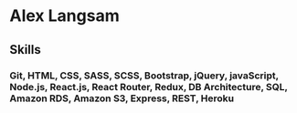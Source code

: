 <H1> Alex Langsam </H1>


<H2>Skills</H2>


<H3>Git, HTML, CSS, SASS, SCSS, Bootstrap, jQuery, javaScript, Node.js, React.js, React Router, Redux, DB Architecture, SQL, Amazon RDS, Amazon S3, Express, REST, Heroku</H3>
